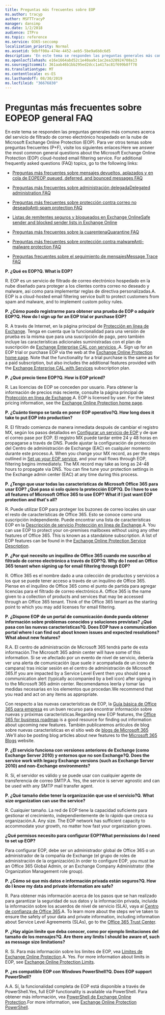```yaml
---
title: Preguntas más frecuentes sobre EOP
ms.author: tracyp
author: MSFTTracyP
manager: dansimp
ms.date: 1/2/2018
audience: ITPro
ms.topic: reference
ms.service: O365-seccomp
localization_priority: Normal
ms.assetid: 9dbff00a-474e-4452-aeb5-5be9a6b8c6d5
description: 'En este tema se responden las preguntas generales más comunes acerca del servicio de filtrado de correo electrónico hospedado en la nube de Microsoft Exchange Online Protection (EOP). Para ver otros temas sobre preguntas frecuentes (P+F), visite los siguientes enlaces:'
ms.openlocfilehash: e16e1664abd52c1e40aa9c1ac2ea328924708a13
ms.sourcegitcommit: 361aab46b1bb295ed2dcc1a417ac81f699b8ff78
ms.translationtype: MT
ms.contentlocale: es-ES
ms.lasthandoff: 08/30/2019
ms.locfileid: "36676830"
---
```

# <a name="eop-general-faq"></a><span data-ttu-id="b53fd-104">Preguntas más frecuentes sobre EOP</span><span class="sxs-lookup"><span data-stu-id="b53fd-104">EOP general FAQ</span></span>

<span data-ttu-id="b53fd-p102">En este tema se responden las preguntas generales más comunes acerca del servicio de filtrado de correo electrónico hospedado en la nube de Microsoft Exchange Online Protection (EOP). Para ver otros temas sobre preguntas frecuentes (P+F), visite los siguientes enlaces:</span><span class="sxs-lookup"><span data-stu-id="b53fd-p102">Here we answer the most common general questions about the Microsoft Exchange Online Protection (EOP) cloud-hosted email filtering service. For additional frequently asked questions (FAQ) topics, go to the following links:</span></span>
  
- [<span data-ttu-id="b53fd-107">Preguntas más frecuentes sobre mensajes devueltos, aplazados y en cola de EOP</span><span class="sxs-lookup"><span data-stu-id="b53fd-107">EOP queued, deferred, and bounced messages FAQ</span></span>](eop-queued-deferred-and-bounced-messages-faq.md)

- [<span data-ttu-id="b53fd-108">Preguntas más frecuentes sobre administración delegada</span><span class="sxs-lookup"><span data-stu-id="b53fd-108">Delegated administration FAQ</span></span>](delegated-administration-faq.md)

- [<span data-ttu-id="b53fd-109">Preguntas más frecuentes sobre protección contra correo no deseado</span><span class="sxs-lookup"><span data-stu-id="b53fd-109">Anti-spam protection FAQ</span></span>](../anti-spam-protection-faq.md)

- [<span data-ttu-id="b53fd-110">Listas de remitentes seguros y bloqueados en Exchange Online</span><span class="sxs-lookup"><span data-stu-id="b53fd-110">Safe sender and blocked sender lists in Exchange Online</span></span>](../safe-sender-and-blocked-sender-lists-faq.md)

- [<span data-ttu-id="b53fd-111">Preguntas más frecuentes sobre la cuarentena</span><span class="sxs-lookup"><span data-stu-id="b53fd-111">Quarantine FAQ</span></span>](../quarantine-faq.md)

- [<span data-ttu-id="b53fd-112">Preguntas más frecuentes sobre protección contra malware</span><span class="sxs-lookup"><span data-stu-id="b53fd-112">Anti-malware protection FAQ</span></span>](../anti-malware-protection-faq-eop.md)

- [<span data-ttu-id="b53fd-113">Preguntas frecuentes sobre el seguimiento de mensajes</span><span class="sxs-lookup"><span data-stu-id="b53fd-113">Message Trace FAQ</span></span>](http://technet.microsoft.com/library/aa49e3f9-a5b1-4410-aac2-ddbbf3f5bfb2.aspx)

 <span data-ttu-id="b53fd-114">**P. ¿Qué es EOP?**</span><span class="sxs-lookup"><span data-stu-id="b53fd-114">**Q. What is EOP?**</span></span>
  
<span data-ttu-id="b53fd-p103">R. EOP es un servicio de filtrado de correo electrónico hospedado en la nube diseñado para proteger a los clientes contra correo no deseado y malware, así como para implementar reglas de directiva personalizadas.</span><span class="sxs-lookup"><span data-stu-id="b53fd-p103">A. EOP is a cloud-hosted email filtering service built to protect customers from spam and malware, and to implement custom policy rules.</span></span>
  
 <span data-ttu-id="b53fd-117">**P. ¿Cómo puedo registrarme para obtener una prueba de EOP o adquirir EOP?**</span><span class="sxs-lookup"><span data-stu-id="b53fd-117">**Q. How do I sign up for an EOP trial or purchase EOP?**</span></span>
  
<span data-ttu-id="b53fd-p104">R. A través de Internet, en la página principal de [Protección en línea de Exchange](https://products.office.com/exchange/exchange-email-security-spam-protection). Tenga en cuenta que la funcionalidad para una versión de prueba es la misma que para una suscripción de pago, pero también incluye las características adicionales suministradas con el plan de suscripción de [ Exchange Enterprise CAL con servicios ](https://products.office.com/exchange/microsoft-exchange-server-licensing-licensing-overview).</span><span class="sxs-lookup"><span data-stu-id="b53fd-p104">A. Sign up for an EOP trial or purchase EOP via the web at the [Exchange Online Protection home page](https://products.office.com/exchange/exchange-email-security-spam-protection). Note that the functionality for a trial purchase is the same as for a paid subscription, but also includes the additional features provided with the [Exchange Enterprise CAL with Services](https://products.office.com/exchange/microsoft-exchange-server-licensing-licensing-overview) subscription plan.</span></span>
  
 <span data-ttu-id="b53fd-121">**P. ¿Qué precio tiene EOP?**</span><span class="sxs-lookup"><span data-stu-id="b53fd-121">**Q. How is EOP priced?**</span></span>
  
<span data-ttu-id="b53fd-p105">R. Las licencias de EOP se conceden por usuario. Para obtener la información de precios más reciente, consulte la página principal de [Protección en línea de Exchange](https://products.office.com/exchange/exchange-email-security-spam-protection).</span><span class="sxs-lookup"><span data-stu-id="b53fd-p105">A. EOP is licensed by user. For the latest pricing information, see the [Exchange Online Protection home page](https://products.office.com/exchange/exchange-email-security-spam-protection).</span></span>
  
 <span data-ttu-id="b53fd-125">**P. ¿Cuánto tiempo se tarda en poner EOP operativo?**</span><span class="sxs-lookup"><span data-stu-id="b53fd-125">**Q. How long does it take to put EOP into production?**</span></span>
  
<span data-ttu-id="b53fd-p106">R. El filtrado comienza de manera inmediata después de cambiar el registro MX, según los pasos detallados en [Configurar un servicio de EOP](set-up-your-eop-service.md) y de que el correo pase por EOP. El registro MX puede tardar entre 24 y 48 horas en propagarse a través de DNS. Puede ajustar la configuración de protección del Centro de administración de Exchange (EAC) en cualquier momento durante este proceso.</span><span class="sxs-lookup"><span data-stu-id="b53fd-p106">A. When you change your MX record, as per the steps outlined in [Set up your EOP service](set-up-your-eop-service.md), and your mail flows through EOP, filtering begins immediately. The MX record may take as long as 24-48 hours to propagate via DNS. You can fine tune your protection settings in the Exchange admin center (EAC) at any time during this process.</span></span>
  
 <span data-ttu-id="b53fd-130">**P. ¿Tengo que usar todas las características de Microsoft Office 365 para usar EOP? ¿Qué pasa si solo quiero la protección EOP?**</span><span class="sxs-lookup"><span data-stu-id="b53fd-130">**Q. Do I have to use all features of Microsoft Office 365 to use EOP? What if I just want EOP protection and that's all?**</span></span>
  
<span data-ttu-id="b53fd-p107">R. Puede utilizar EOP para proteger los buzones de correo locales sin usar el resto de características de Office 365. Esto se conoce como una suscripción independiente. Puede encontrar una lista de características EOP en la [Descripción de servicio Protección en línea de Exchange](https://docs.microsoft.com/office365/servicedescriptions/exchange-online-protection-service-description/exchange-online-protection-service-description).</span><span class="sxs-lookup"><span data-stu-id="b53fd-p107">A. You can use EOP to protect your on-premises mailboxes without using any other features of Office 365. This is known as a standalone subscription. A list of EOP features can be found in the [Exchange Online Protection Service Description](https://docs.microsoft.com/office365/servicedescriptions/exchange-online-protection-service-description/exchange-online-protection-service-description).</span></span>
  
 <span data-ttu-id="b53fd-135">**P. ¿Por qué necesito un inquilino de Office 365 cuando me suscribo al filtrado de correo electrónico a través de EOP?**</span><span class="sxs-lookup"><span data-stu-id="b53fd-135">**Q. Why do I need an Office 365 tenant when signing up for email filtering through EOP?**</span></span>
  
<span data-ttu-id="b53fd-p108">R. Office 365 es el nombre dado a una colección de productos y servicios a los que se puede tener acceso a través de un inquilino de Office 365. Piense en el inquilino de Office 365 como el punto de partida para agregar licencias para el filtrado de correo electrónico.</span><span class="sxs-lookup"><span data-stu-id="b53fd-p108">A. Office 365 is the name given to a collection of products and services that may be accessed through an Office 365 tenant. Think of the Office 365 tenant as the starting point to which you may add licenses for email filtering.</span></span>
  
 <span data-ttu-id="b53fd-139">**P. ¿Dispone EOP de un portal de comunicación donde pueda obtener información sobre problemas conocidos y soluciones previstas? ¿Qué pasa con las nuevas características?**</span><span class="sxs-lookup"><span data-stu-id="b53fd-139">**Q. Does EOP have a communication portal where I can find out about known issues and expected resolutions? What about new features?**</span></span>
  
<span data-ttu-id="b53fd-140">R.</span><span class="sxs-lookup"><span data-stu-id="b53fd-140">A.</span></span> <span data-ttu-id="b53fd-141">El centro de administración de Microsoft 365 tendrá parte de esta información.</span><span class="sxs-lookup"><span data-stu-id="b53fd-141">The Microsoft 365 admin center will have some of this information.</span></span> <span data-ttu-id="b53fd-142">Si se ve afectado por un evento de nivel de servicio, debería ver una alerta de comunicación (que suele ir acompañada de un icono de campana) tras iniciar sesión en el centro de administración de Microsoft 365.</span><span class="sxs-lookup"><span data-stu-id="b53fd-142">If you are impacted by a Service Level Event then you should see a communication alert (typically accompanied by a bell icon) after signing in to the Microsoft 365 admin center.</span></span> <span data-ttu-id="b53fd-143">Recomendamos leerla y tomar las medidas necesarias en los elementos que procedan.</span><span class="sxs-lookup"><span data-stu-id="b53fd-143">We recommend that you read and act on any items as appropriate.</span></span>
  
<span data-ttu-id="b53fd-144">Con respecto a las nuevas características de EOP, la [Guía básica de Office 365 para empresa](https://www.microsoft.com/microsoft-365/roadmap?filters=O365) es un buen recurso para encontrar información sobre nuevas y próximas características.</span><span class="sxs-lookup"><span data-stu-id="b53fd-144">Regarding new EOP features, the [Office 365 for business roadmap](https://www.microsoft.com/microsoft-365/roadmap?filters=O365) is a good resource for finding out information about upcoming new features.</span></span> <span data-ttu-id="b53fd-145">También publicaremos artículos de blog sobre nuevas características en el sitio web de [blogs de Microsoft 365](https://www.microsoft.com/en-us/microsoft-365/blog/) .</span><span class="sxs-lookup"><span data-stu-id="b53fd-145">We'll also be posting blog articles about new features to the [Microsoft 365 Blogs](https://www.microsoft.com/en-us/microsoft-365/blog/) website.</span></span>
  
 <span data-ttu-id="b53fd-146">**P. ¿El servicio funciona con versiones anteriores de Exchange (como Exchange Server 2010) y entornos que no son Exchange?**</span><span class="sxs-lookup"><span data-stu-id="b53fd-146">**Q. Does the service work with legacy Exchange versions (such as Exchange Server 2010) and non-Exchange environments?**</span></span>
  
<span data-ttu-id="b53fd-p111">R. Sí, el servidor es válido y se puede usar con cualquier agente de transferencia de correo SMTP.</span><span class="sxs-lookup"><span data-stu-id="b53fd-p111">A. Yes, the service is server agnostic and can be used with any SMTP mail transfer agent.</span></span>
  
 <span data-ttu-id="b53fd-149">**P. ¿Qué tamaño debe tener la organización que use el servicio?**</span><span class="sxs-lookup"><span data-stu-id="b53fd-149">**Q. What size organization can use the service?**</span></span>
  
<span data-ttu-id="b53fd-p112">R. Cualquier tamaño. La red de EOP tiene la capacidad suficiente para gestionar el crecimiento, independientemente de lo rápido que crezca su organización.</span><span class="sxs-lookup"><span data-stu-id="b53fd-p112">A. Any size. The EOP network has sufficient capacity to accommodate your growth, no matter how fast your organization grows.</span></span>
  
 <span data-ttu-id="b53fd-153">**¿Qué permisos necesito para configurar EOP?**</span><span class="sxs-lookup"><span data-stu-id="b53fd-153">**What permissions do I need to set up EOP?**</span></span>
  
<span data-ttu-id="b53fd-154">Para configurar EOP, debe ser un administrador global de Office 365 o un administrador de la compañía de Exchange (el grupo de roles de administración de la organización).</span><span class="sxs-lookup"><span data-stu-id="b53fd-154">In order to configure EOP, you must be an Office 365 Global Admin, or an Exchange Company Administrator (the Organization Management role group).</span></span>
  
 <span data-ttu-id="b53fd-155">**P. ¿Cómo sé que mis datos e información privada están seguros?**</span><span class="sxs-lookup"><span data-stu-id="b53fd-155">**Q. How do I know my data and private information are safe?**</span></span>
  
<span data-ttu-id="b53fd-p113">R. Para obtener más información acerca de los pasos que se han realizado para garantizar la seguridad de sus datos y la información privada, incluida la información sobre los acuerdos de nivel de servicio (SLA), vaya al [Centro de confianza de Office 365](https://www.microsoft.com/trust-center).</span><span class="sxs-lookup"><span data-stu-id="b53fd-p113">A. To learn more about the steps we've taken to ensure the safety of your data and private information, including information about Service Level Agreements (SLAs), go to the [Office 365 Trust Center](https://www.microsoft.com/trust-center).</span></span>
  
 <span data-ttu-id="b53fd-158">**P. ¿Hay algún límite que deba conocer, como por ejemplo limitaciones del tamaño de los mensajes?**</span><span class="sxs-lookup"><span data-stu-id="b53fd-158">**Q. Are there any limits I should be aware of, such as message size limitations?**</span></span>
  
<span data-ttu-id="b53fd-p114">R. Sí. Para más información sobre los límites de EOP, vea [Límites de Exchange Online Protection](https://docs.microsoft.com/office365/servicedescriptions/exchange-online-protection-service-description/exchange-online-protection-limits).</span><span class="sxs-lookup"><span data-stu-id="b53fd-p114">A. Yes. For more information about limits in EOP, see [Exchange Online Protection Limits](https://docs.microsoft.com/office365/servicedescriptions/exchange-online-protection-service-description/exchange-online-protection-limits).</span></span>
  
 <span data-ttu-id="b53fd-162">**P. ¿es compatible EOP con Windows PowerShell?**</span><span class="sxs-lookup"><span data-stu-id="b53fd-162">**Q. Does EOP support PowerShell?**</span></span>
  
<span data-ttu-id="b53fd-163">A.</span><span class="sxs-lookup"><span data-stu-id="b53fd-163">A.</span></span> <span data-ttu-id="b53fd-164">Sí, la funcionalidad completa de EOP está disponible a través de PowerShell.</span><span class="sxs-lookup"><span data-stu-id="b53fd-164">Yes, full EOP functionality is available via PowerShell.</span></span> <span data-ttu-id="b53fd-165">Para obtener más información, vea [PowerShell de Exchange Online Protection](https://docs.microsoft.com/powershell/exchange/exchange-eop/exchange-online-protection-powershell).</span><span class="sxs-lookup"><span data-stu-id="b53fd-165">For more information, see [Exchange Online Protection PowerShell](https://docs.microsoft.com/powershell/exchange/exchange-eop/exchange-online-protection-powershell).</span></span>
